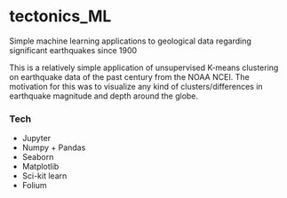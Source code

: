 # tectonics_ML

Simple machine learning applications to geological data regarding significant earthquakes since 1900

This is a relatively simple application of unsupervised K-means clustering on earthquake data of the past century from the NOAA NCEI.
The motivation for this was to visualize any kind of clusters/differences in earthquake magnitude and depth around the globe.

### Tech

- Jupyter
- Numpy + Pandas
- Seaborn
- Matplotlib
- Sci-kit learn
- Folium
